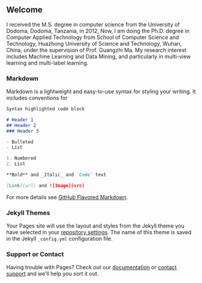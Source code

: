 ## Welcome

I received the M.S. degree in computer science from the University of Dodoma, Dodoma, Tanzania, in 2012, Now, I am doing the Ph.D. degree in Computer Applied Technology from School of Computer Science and Technology, Huazhong University of Science and Technology, Wuhan, China, under the supervision of Prof. Guangzhi Ma. My research interest includes Machine Learning and Data Mining, and particularly in multi-view learning and multi-label learning.

### Markdown

Markdown is a lightweight and easy-to-use syntax for styling your writing. It includes conventions for

```markdown
Syntax highlighted code block

# Header 1
## Header 2
### Header 3

- Bulleted
- List

1. Numbered
2. List

**Bold** and _Italic_ and `Code` text

[Link](url) and ![Image](src)
```

For more details see [GitHub Flavored Markdown](https://guides.github.com/features/mastering-markdown/).

### Jekyll Themes

Your Pages site will use the layout and styles from the Jekyll theme you have selected in your [repository settings](https://github.com/steve2013/stevenedward.github.io/settings). The name of this theme is saved in the Jekyll `_config.yml` configuration file.

### Support or Contact

Having trouble with Pages? Check out our [documentation](https://docs.github.com/categories/github-pages-basics/) or [contact support](https://github.com/contact) and we’ll help you sort it out.
